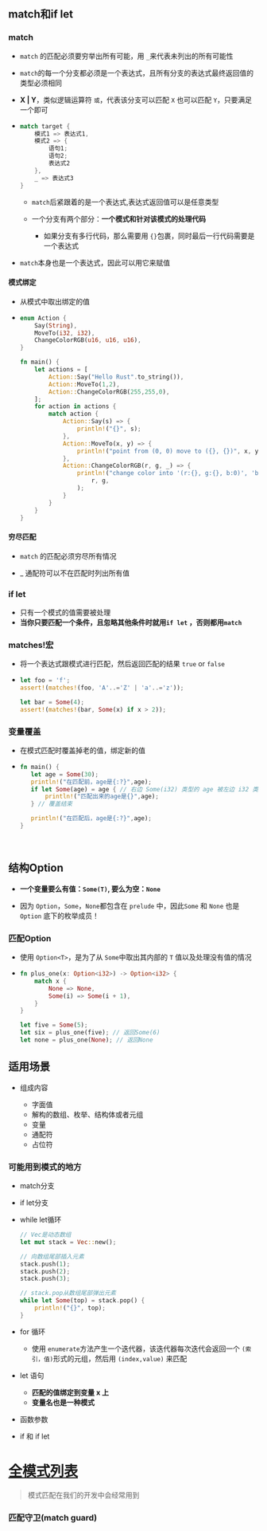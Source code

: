 ## match和if let

### match

* ​`match`​ 的匹配必须要穷举出所有可能，用 `_`​ 来代表未列出的所有可能性
* ​`match`​ 的每一个分支都必须是一个表达式，且所有分支的表达式最终返回值的类型必须相同
* ​**X | Y**​，类似逻辑运算符 `或`​，代表该分支可以匹配 `X`​ 也可以匹配 `Y`​，只要满足一个即可
* ```rust
  match target {
      模式1 => 表达式1,
      模式2 => {
          语句1;
          语句2;
          表达式2
      },
      _ => 表达式3
  }
  ```

  * ​`match`​ 后紧跟着的是一个表达式,表达式返回值可以是任意类型
  * 一个分支有两个部分：**一个模式和针对该模式的处理代码**

    * 如果分支有多行代码，那么需要用 `{}`​ 包裹，同时最后一行代码需要是一个表达式

* ​`match`​ 本身也是一个表达式，因此可以用它来赋值

#### 模式绑定

* 从模式中取出绑定的值
* ```rust
  enum Action {
      Say(String),
      MoveTo(i32, i32),
      ChangeColorRGB(u16, u16, u16),
  }

  fn main() {
      let actions = [
          Action::Say("Hello Rust".to_string()),
          Action::MoveTo(1,2),
          Action::ChangeColorRGB(255,255,0),
      ];
      for action in actions {
          match action {
              Action::Say(s) => {
                  println!("{}", s);
              },
              Action::MoveTo(x, y) => {
                  println!("point from (0, 0) move to ({}, {})", x, y);
              },
              Action::ChangeColorRGB(r, g, _) => {
                  println!("change color into '(r:{}, g:{}, b:0)', 'b' has been ignored",
                      r, g,
                  );
              }
          }
      }
  }
  ```

#### 穷尽匹配

* ​`match`​ 的匹配必须穷尽所有情况
* _ 通配符可以不在匹配时列出所有值

  ####

### if let

* 只有一个模式的值需要被处理
* **当你只要匹配一个条件，且忽略其他条件时就用 ​**​**`if let`**​**​ ，否则都用 ​**​**`match`**​

### matches!宏

* 将一个表达式跟模式进行匹配，然后返回匹配的结果 `true`​ or `false`​
* ```rust
  let foo = 'f';
  assert!(matches!(foo, 'A'..='Z' | 'a'..='z'));

  let bar = Some(4);
  assert!(matches!(bar, Some(x) if x > 2));
  ```

### 变量覆盖

* 在模式匹配时覆盖掉老的值，绑定新的值
* ```rust
  fn main() {
     let age = Some(30);
     println!("在匹配前，age是{:?}",age);
     if let Some(age) = age { // 右边 Some(i32) 类型的 age 被左边 i32 类型的新 age 覆盖
         println!("匹配出来的age是{}",age);
     } // 覆盖结束

     println!("在匹配后，age是{:?}",age);
  }

  ```

‍

## 结构Option

* **一个变量要么有值：**​**`Some(T)`**​**, 要么为空：**​**`None`**​

* 因为 `Option`​，`Some`​，`None`​ 都包含在 `prelude`​ 中，因此`Some`​ 和 `None`​ 也是 `Option`​ 底下的枚举成员！

### 匹配Option<T>

* 使用 `Option<T>`​，是为了从 `Some`​ 中取出其内部的 `T`​ 值以及处理没有值的情况
* ```rust
  fn plus_one(x: Option<i32>) -> Option<i32> {
      match x {
          None => None,
          Some(i) => Some(i + 1),
      }
  }

  let five = Some(5); 
  let six = plus_one(five); // 返回Some(6)
  let none = plus_one(None); // 返回None
  ```

## 适用场景

* 组成内容

  * 字面值
  * 解构的数组、枚举、结构体或者元组
  * 变量
  * 通配符
  * 占位符

### 可能用到模式的地方

* match分支
* if let分支
* while let循环

  ```rust
  // Vec是动态数组
  let mut stack = Vec::new();

  // 向数组尾部插入元素
  stack.push(1);
  stack.push(2);
  stack.push(3);

  // stack.pop从数组尾部弹出元素
  while let Some(top) = stack.pop() {
      println!("{}", top);
  }
  ```

* for 循环

  * 使用 `enumerate`​ 方法产生一个迭代器，该迭代器每次迭代会返回一个 `(索引，值)`​ 形式的元组，然后用 `(index,value)`​ 来匹配
* let 语句

  * **匹配的值绑定到变量 x 上**
  * **变量名也是一种模式**
* 函数参数
* if 和 if let

# [全模式列表](https://course.rs/basic/match-pattern/all-patterns.html#%E5%85%A8%E6%A8%A1%E5%BC%8F%E5%88%97%E8%A1%A8)

>  模式匹配在我们的开发中会经常用到

### 匹配守卫(match guard)

‍
